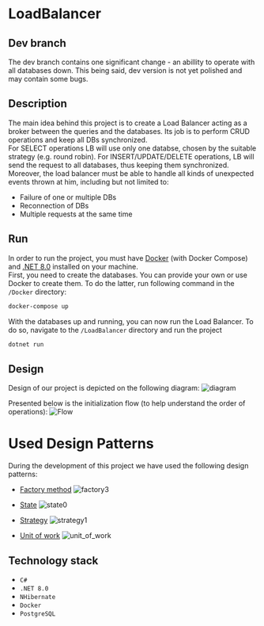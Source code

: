 # LoadBalancer
## Dev branch
The dev branch contains one significant change - an abillity to operate with all databases down. This being said, dev version is not yet polished and may contain some bugs.

## Description
The main idea behind this project is to create a Load Balancer acting as a broker between the queries and the databases. Its job is to perform CRUD operations and keep all DBs synchronized.  
For SELECT operations LB will use only one databse, chosen by the suitable strategy (e.g. round robin). For INSERT/UPDATE/DELETE operations, LB will send the request to all databases, thus keeping them synchronized. 
Moreover, the load balancer must be able to handle all kinds of unexpected events thrown at him, including but not limited to:
- Failure of one or multiple DBs
- Reconnection of DBs
- Multiple requests at the same time


## Run
In order to run the project, you must have [Docker](https://www.docker.com/products/docker-desktop/) (with Docker Compose) and [.NET 8.0](https://dotnet.microsoft.com/en-us/download) 
installed on your machine.  
First, you need to create the databases. You can provide your own or use Docker to create them. To do the latter, run following command in the `/Docker` directory:
```bash
docker-compose up
```
With the databases up and running, you can now run the Load Balancer. To do so, navigate to the `/LoadBalancer` directory and run the project
```bash
dotnet run
```


## Design
Design of our project is depicted on the following diagram:
![diagram](https://github.com/lursz/LoadBalancer/assets/93160829/b1dc3d0e-7216-41d2-af59-823c2c31b3b3)


Presented below is the initialization flow (to help understand the order of operations):
![Flow](https://github.com/lursz/LoadBalancer/assets/64146291/ebb09d86-8915-4b79-bebc-2df979f096ea)


# Used Design Patterns
During the development of this project we have used the following design patterns:
- [Factory method](https://en.wikipedia.org/wiki/Factory_method_pattern)
![factory3](https://github.com/lursz/LoadBalancer/assets/93160829/3f1314ff-250f-474f-a5ae-be1f5c339dde)

- [State](https://en.wikipedia.org/wiki/State_pattern)
![state0](https://github.com/lursz/LoadBalancer/assets/93160829/34ace22a-7f64-43ac-b0c3-83d76946a499)


- [Strategy](https://en.wikipedia.org/wiki/Strategy_pattern)
![strategy1](https://github.com/lursz/LoadBalancer/assets/93160829/98530907-16b0-4c5a-9f3f-f8788e967220)


- [Unit of work](https://en.wikipedia.org/wiki/Unit_of_work)
![unit_of_work](https://github.com/lursz/LoadBalancer/assets/93160829/9c390684-09f6-4561-b3d6-432930a97170)



## Technology stack
- `C#`
- `.NET 8.0`
- `NHibernate`
- `Docker`
- `PostgreSQL`



